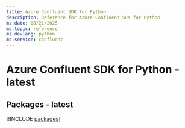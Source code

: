 ```yaml
---
title: Azure Confluent SDK for Python
description: Reference for Azure Confluent SDK for Python
ms.date: 08/21/2025
ms.topic: reference
ms.devlang: python
ms.service: confluent
---
```

# Azure Confluent SDK for Python - latest
## Packages - latest
[!INCLUDE [packages](confluent-index.md)]